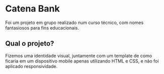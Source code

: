 # Catena Bank
Foi um projeto em grupo realizado num curso técnico, com nomes fantasiosos para fins educacionais.

## Qual o projeto?
Fizemos uma identidade visual, juntamente com um template de como ficaria em um dispositivo mobile apenas utilizando HTML e CSS, e não foi aplicado responsividade.
